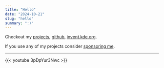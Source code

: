 ```yaml
---
title: "Hello"
date: "2024-10-21"
slug: "hello"
summary: ":)"
---
```


Checkout my [projects](/projects/), [github](https://github.com/g-fb?tab=repositories&q=&type=source), [invent.kde.org](https://invent.kde.org/georgefb).

If you use any of my projects consider [sponsoring me](https://github.com/sponsors/g-fb).

----

<!-- Scandal - A.M.D.K.J. -->
{{< youtube 3pDpYur3Nwc >}}
